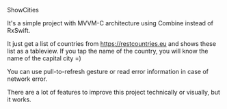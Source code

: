 ShowCities

It's a simple project with MVVM-C architecture using Combine instead of RxSwift. 

It just get a list of countries from https://restcountries.eu and shows these list as a tableview. If you tap the name of the country, you will know the name of the capital city =)

You can use pull-to-refresh gesture or read error information in case of network error.

There are a lot of features to improve this project technically or visually, but it works.
